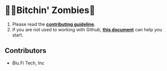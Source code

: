 # 🧟‍♀️Bitchin' Zombies🧟

1. Please read the [**contributing guideline**](https://github.com/algorithm0r/SuperMarioBros/blob/hungvu/contributing-guideline/CONTRIBUTING.md).
2. If you are not used to working with Github, [**this document**](https://docs.google.com/document/d/13WRzgPMP47IBP73waEkci6VTWjvDfcB2IsqHmMnPz6g/edit) can help you start.

## Contributors

- Blu.Fi Tech, Inc

